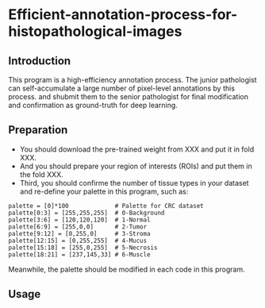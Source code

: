 # Efficient-annotation-process-for-histopathological-images

## Introduction
This program is a high-efficiency annotation process. The junior pathologist can self-accumulate a large number of pixel-level annotations by this process. and shubmit them to the senior pathologist for final modification and confirmation as ground-truth for deep learning.

## Preparation

- You should download the pre-trained weight from XXX and put it in fold XXX.
- And you should prepare your region of interests (ROIs) and put them in the fold XXX.
- Third, you should confirme the number of tissue types in your dataset and re-define your palette in this program, such as:
```
palette = [0]*100             # Palette for CRC dataset
palette[0:3] = [255,255,255]  # 0-Background
palette[3:6] = [120,120,120]  # 1-Normal
palette[6:9] = [255,0,0]      # 2-Tumor
palette[9:12] = [0,255,0]     # 3-Stroma
palette[12:15] = [0,255,255]  # 4-Mucus
palette[15:18] = [255,0,255]  # 5-Necrosis
palette[18:21] = [237,145,33] # 6-Muscle
```
Meanwhile, the palette should be modified in each code in this program.

## Usage

